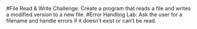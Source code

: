 #File Read & Write Challenge: 
Create a program that reads a file and writes a modified version to a new file.
#Error Handling Lab: 
Ask the user for a filename and handle errors if it doesn’t exist or can’t be read.
